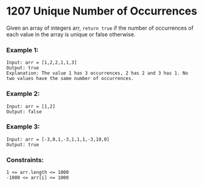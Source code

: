 # 1207 Unique Number of Occurrences

Given an array of integers arr, `return true` if the number of occurrences of each value in the array is unique or false otherwise.


### Example 1:

```
Input: arr = [1,2,2,1,1,3]
Output: true
Explanation: The value 1 has 3 occurrences, 2 has 2 and 3 has 1. No two values have the same number of occurrences.
```

### Example 2:
```
Input: arr = [1,2]
Output: false
```
### Example 3:
```
Input: arr = [-3,0,1,-3,1,1,1,-3,10,0]
Output: true
```

### Constraints:
```
1 <= arr.length <= 1000
-1000 <= arr[i] <= 1000
```
